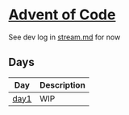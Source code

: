 # [Advent of Code](https://adventofcode.com/2024)

See dev log in [stream.md](stream.md) for now

## Days
| Day                              | Description                                   |
|----------------------------------|-----------------------------------------------|
| [day1](day1/prompt.md)           | WIP                                           |
